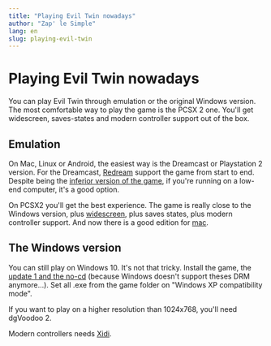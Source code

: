 ```yaml
---
title: "Playing Evil Twin nowadays"
author: "Zap' le Simple"
lang: en
slug: playing-evil-twin
---
```


# Playing Evil Twin nowadays

You can play Evil Twin through emulation or the original Windows version. The most comfortable way to play the game is the PCSX 2 one. You'll get widescreen, saves-states and modern controller support out of the box.

## Emulation

On Mac, Linux or Android, the easiest way is the Dreamcast or Playstation 2 version. For the Dreamcast, [Redream](https://redream.io/) support the game from start to end. Despite being the [inferior version of the game](evil1_versions), if you're running on a low-end computer, it's a good option.

On PCSX2 you'll get the best experience. The game is really close to the Windows version, plus [widescreen](evil1_widescreen), plus saves states, plus modern controller support. And now there is a good edition for [mac](https://github.com/PCSX2/pcsx2/releases).

## The Windows version

You can still play on Windows 10. It's not that tricky. Install the game, the [update 1 and the no-cd](/Files/) (because Windows doesn't support theses DRM anymore...). Set all .exe from the game folder on "Windows XP compatibility mode".

If you want to play on a higher resolution than 1024x768, you'll need dgVoodoo 2.

Modern controllers needs [Xidi](https://github.com/samuelgr/Xidi).